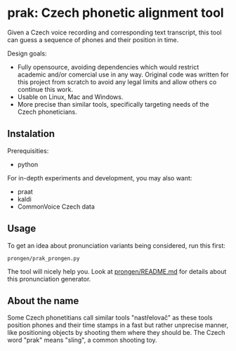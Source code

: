 # prak: Czech phonetic alignment tool
Given a Czech voice recording and corresponding text transcript, this tool can guess a sequence
of phones and their position in time.

Design goals:
* Fully opensource, avoiding dependencies which would restrict academic and/or comercial use in 
any way. Original code was written for this project from scratch to avoid any legal limits and
allow others co continue this work.
* Usable on Linux, Mac and Windows.
* More precise than similar tools, specifically targeting needs of the Czech phoneticians.

## Instalation
Prerequisities:
* python

For in-depth experiments and development, you may also want:
* praat
* kaldi
* CommonVoice Czech data

## Usage
To get an idea about pronunciation variants being considered, run this first:
```
prongen/prak_prongen.py
```
The tool will nicely help you. Look at [prongen/README.md](prongen/README.md) for details about
this pronunciation generator.

## About the name
Some Czech phonetitians call similar tools "nastřelovač" as these tools position phones and their time stamps
in a fast but rather unprecise manner, like positioning objects by shooting them where they should be.
The Czech word "prak" means "sling", a common shooting toy.
